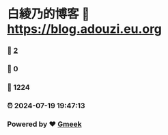 # 白綾乃的博客 :link: https://blog.adouzi.eu.org 
### :page_facing_up: [2](https://blog.adouzi.eu.org/tag.html) 
### :speech_balloon: 0 
### :hibiscus: 1224 
### :alarm_clock: 2024-07-19 19:47:13 
### Powered by :heart: [Gmeek](https://github.com/Meekdai/Gmeek)
